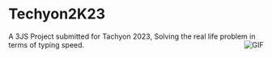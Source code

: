 # Techyon2K23
A 3JS Project submitted for Tachyon 2023,
Solving the real life problem in terms of typing speed.
<img align="right" alt="GIF" src="https://tenor.com/en-GB/view/cat-typing-typing-on-computer-computer-work-laptop-gif-21481919"/>

